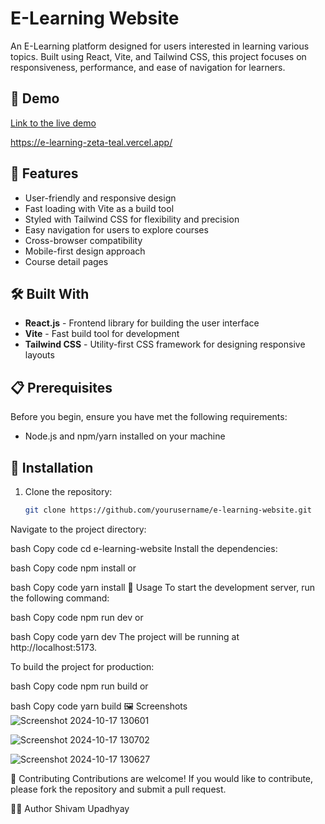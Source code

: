 
# E-Learning Website

An E-Learning platform designed for users interested in learning various topics. Built using React, Vite, and Tailwind CSS, this project focuses on responsiveness, performance, and ease of navigation for learners.

## 🚀 Demo

[Link to the live demo](#) 

 https://e-learning-zeta-teal.vercel.app/

## 📌 Features

- User-friendly and responsive design
- Fast loading with Vite as a build tool
- Styled with Tailwind CSS for flexibility and precision
- Easy navigation for users to explore courses
- Cross-browser compatibility
- Mobile-first design approach
- Course detail pages

## 🛠️ Built With

- **React.js** - Frontend library for building the user interface
- **Vite** - Fast build tool for development
- **Tailwind CSS** - Utility-first CSS framework for designing responsive layouts

## 📋 Prerequisites

Before you begin, ensure you have met the following requirements:

- Node.js and npm/yarn installed on your machine

## 🔧 Installation

1. Clone the repository:
   ```bash
   git clone https://github.com/yourusername/e-learning-website.git
Navigate to the project directory:

bash
Copy code
cd e-learning-website
Install the dependencies:

bash
Copy code
npm install
or

bash
Copy code
yarn install
🚀 Usage
To start the development server, run the following command:

bash
Copy code
npm run dev
or

bash
Copy code
yarn dev
The project will be running at http://localhost:5173.

To build the project for production:

bash
Copy code
npm run build
or

bash
Copy code
yarn build
🖼️ Screenshots
![Screenshot 2024-10-17 130601](https://github.com/user-attachments/assets/bbce1e16-522c-4dd7-9e06-2af7428c9bff)

![Screenshot 2024-10-17 130702](https://github.com/user-attachments/assets/5343a1f8-d16a-49a3-92e8-81ad637dd85a)


![Screenshot 2024-10-17 130627](https://github.com/user-attachments/assets/07530b33-4ffc-4c26-b1be-ea2f73361f6d)




🤝 Contributing
Contributions are welcome! If you would like to contribute, please fork the repository and submit a pull request.

👨‍💻 Author
Shivam Upadhyay 

